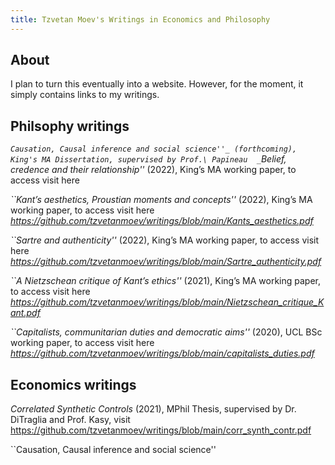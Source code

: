 ```yaml
---
title: Tzvetan Moev's Writings in Economics and Philosophy
---
```




## About

I plan to turn this eventually into a website. However, for the moment, it simply contains links to my writings.

## Philsophy writings 

_``Causation, Causal inference and social science''_ (forthcoming), King's MA Dissertation, supervised by Prof.\ Papineau 
_``Belief, credence and their relationship''_ (2022), King’s MA working paper, to access visit here

_``Kant’s aesthetics, Proustian moments and concepts''_ (2022), King’s MA working paper, to access visit here _https://github.com/tzvetanmoev/writings/blob/main/Kants_aesthetics.pdf_

_``Sartre and authenticity''_ (2022), King’s MA working paper, to access visit here _https://github.com/tzvetanmoev/writings/blob/main/Sartre_authenticity.pdf_

_``A Nietzschean critique of Kant’s ethics''_ (2021), King’s MA working paper, to access visit here _https://github.com/tzvetanmoev/writings/blob/main/Nietzschean_critique_Kant.pdf_

_``Capitalists, communitarian duties and democratic aims''_ (2020), UCL BSc working paper, to access visit here _https://github.com/tzvetanmoev/writings/blob/main/capitalists_duties.pdf_



## Economics writings

_Correlated Synthetic Controls_ (2021), MPhil Thesis, supervised by Dr. DiTraglia and Prof. Kasy, visit https://github.com/tzvetanmoev/writings/blob/main/corr_synth_contr.pdf

``Causation, Causal inference and social science''




